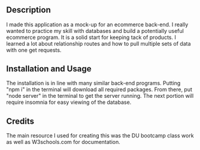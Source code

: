 # <Your-Project-Title>

## Description

I made this application as a mock-up for an ecommerce back-end. I really wanted to practice my skill with databases and build a potentially useful ecommerce program. It is a solid start for keeping tack of products. I learned a lot about relationship routes and how to pull multiple sets of data with one get requests.

## Installation and Usage

The installation is in line with many similar back-end programs. Putting "npm i" in the terminal will download all required packages. From there, put "node server" in the terminal to get the server running. The next portion will require insomnia for easy viewing of the database. 

## Credits

The main resource I used for creating this was the DU bootcamp class work as well as W3schools.com for documentation.